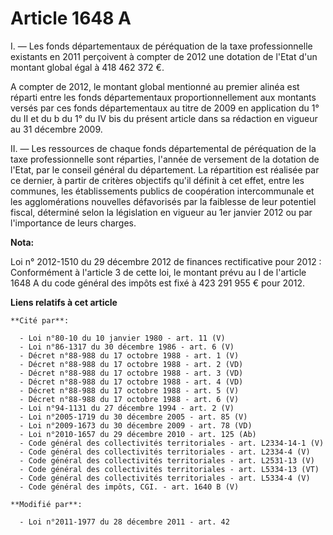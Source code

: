# Article 1648 A

I.  ― Les fonds départementaux de péréquation de la taxe professionnelle  existants en 2011 perçoivent à compter de 2012 une
dotation de l'Etat  d'un montant global égal à 418 462 372 €. 

A  compter de 2012, le montant global mentionné au premier alinéa est  réparti entre les fonds départementaux
proportionnellement aux montants  versés par ces fonds départementaux au titre de 2009 en application du  1° du II et du b du
1° du IV bis du présent article dans sa rédaction en  vigueur au 31 décembre 2009. 

II. ― Les  ressources de chaque fonds départemental de péréquation de la taxe  professionnelle sont réparties, l'année de
versement de la dotation de  l'Etat, par le conseil général du département. La répartition est  réalisée par ce dernier, à
partir de critères objectifs qu'il définit à  cet effet, entre les communes, les établissements publics de coopération
intercommunale et les agglomérations nouvelles défavorisés par la  faiblesse de leur potentiel fiscal, déterminé selon la
législation en  vigueur au 1er janvier 2012 ou par l'importance de leurs charges.

**Nota:**

Loi n° 2012-1510 du 29 décembre 2012 de finances rectificative pour 2012 : Conformément à l'article 3 de cette loi, le
montant prévu au I de l'article 1648 A du code général des impôts est fixé à 423 291 955 € pour 2012.

**Liens relatifs à cet article**

	**Cité par**:

	  - Loi n°80-10 du 10 janvier 1980 - art. 11 (V)
	  - Loi n°86-1317 du 30 décembre 1986 - art. 6 (V)
	  - Décret n°88-988 du 17 octobre 1988 - art. 1 (V)
	  - Décret n°88-988 du 17 octobre 1988 - art. 2 (VD)
	  - Décret n°88-988 du 17 octobre 1988 - art. 3 (VD)
	  - Décret n°88-988 du 17 octobre 1988 - art. 4 (VD)
	  - Décret n°88-988 du 17 octobre 1988 - art. 5 (V)
	  - Décret n°88-988 du 17 octobre 1988 - art. 6 (V)
	  - Loi n°94-1131 du 27 décembre 1994 - art. 2 (V)
	  - Loi n°2005-1719 du 30 décembre 2005 - art. 85 (V)
	  - Loi n°2009-1673 du 30 décembre 2009 - art. 78 (VD)
	  - Loi n°2010-1657 du 29 décembre 2010 - art. 125 (Ab)
	  - Code général des collectivités territoriales - art. L2334-14-1 (V)
	  - Code général des collectivités territoriales - art. L2334-4 (V)
	  - Code général des collectivités territoriales - art. L2531-13 (V)
	  - Code général des collectivités territoriales - art. L5334-13 (VT)
	  - Code général des collectivités territoriales - art. L5334-4 (V)
	  - Code général des impôts, CGI. - art. 1640 B (V)

	**Modifié par**:

	  - Loi n°2011-1977 du 28 décembre 2011 - art. 42
